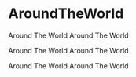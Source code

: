 # AroundTheWorld
Around The World
Around The World

Around The World
Around The World

Around The World
Around The World
